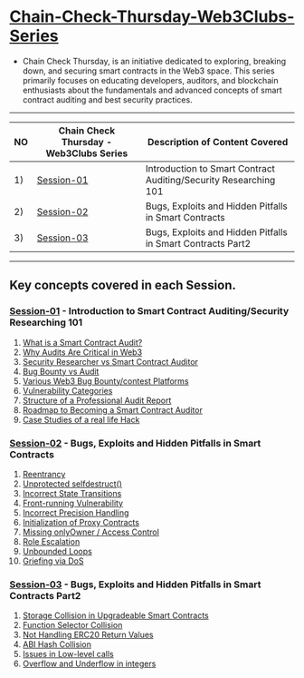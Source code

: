 # <ins>Chain-Check-Thursday-Web3Clubs-Series</ins> 

- Chain Check Thursday, is an initiative dedicated to exploring, breaking down, and securing smart contracts in the Web3 space. This series primarily focuses on educating developers, auditors, and blockchain enthusiasts about the fundamentals and advanced concepts of smart contract auditing and best security practices.
-----
NO| Chain Check Thursday - Web3Clubs Series      |    Description of Content Covered   |
--|----------------------------------------------|-------------------------------------|
1)| [Session-01](Chain_Check_Thursday_Session1/Session-1-Intro-to-Smart-Contract-Auditing.md) |Introduction to Smart Contract Auditing/Security Researching 101 |
2)| [Session-02](Chain_Check_Thursday_Session2/Session-2-Bugs-Exploits-HiddenPitfalls.md) |Bugs, Exploits and Hidden Pitfalls in Smart Contracts|
3)| [Session-03](Chain_Check_Thursday_Session3/Session-3-Bugs-Exploits-HiddenPitfalls-prt2.md)| Bugs, Exploits and Hidden Pitfalls in Smart Contracts Part2|
-----
## Key concepts covered in each Session.
### [Session-01](Chain_Check_Thursday_Session1/Session-1-Intro-to-Smart-Contract-Auditing.md) - Introduction to Smart Contract Auditing/Security Researching 101
1) [What is a Smart Contract Audit?](Chain_Check_Thursday_Session1/Session-1-Intro-to-Smart-Contract-Auditing.md#what-is-a-smart-contract-audit)
2) [Why Audits Are Critical in Web3](Chain_Check_Thursday_Session1/Session-1-Intro-to-Smart-Contract-Auditing.md#why-audits-are-critical-in-web3)
3) [Security Researcher vs Smart Contract Auditor](Chain_Check_Thursday_Session1/Session-1-Intro-to-Smart-Contract-Auditing.md#security-researcher-vs-smart-contract-auditor)
4) [Bug Bounty vs Audit](Chain_Check_Thursday_Session1/Session-1-Intro-to-Smart-Contract-Auditing.md#bug-bounty-vs-audit)
5) [Various Web3 Bug Bounty/contest Platforms](Chain_Check_Thursday_Session1/Session-1-Intro-to-Smart-Contract-Auditing.md#bug-bountycontest-platforms)
6) [Vulnerability Categories](Chain_Check_Thursday_Session1/Session-1-Intro-to-Smart-Contract-Auditing.md#vulnerability-categories)
7) [Structure of a Professional Audit Report](Chain_Check_Thursday_Session1/Session-1-Intro-to-Smart-Contract-Auditing.md#structure-of-a-professional-audit-report)
8) [Roadmap to Becoming a Smart Contract Auditor](Chain_Check_Thursday_Session1/Session-1-Intro-to-Smart-Contract-Auditing.md#roadmap-to-becoming-a-smart-contract-auditor)
9) [Case Studies of a real life Hack](Chain_Check_Thursday_Session1/Session-1-Intro-to-Smart-Contract-Auditing.md#case-studies)

### [Session-02](Chain_Check_Thursday_Session2/Session-2-Bugs-Exploits-HiddenPitfalls.md) - Bugs, Exploits and Hidden Pitfalls in Smart Contracts
1) [Reentrancy](Chain_Check_Thursday_Session2/Session-2-Bugs-Exploits-HiddenPitfalls.md#1-reentrancy)
2) [Unprotected selfdestruct()](Chain_Check_Thursday_Session2/Session-2-Bugs-Exploits-HiddenPitfalls.md#2-unprotected-selfdestruct)
3) [Incorrect State Transitions](Chain_Check_Thursday_Session2/Session-2-Bugs-Exploits-HiddenPitfalls.md#3-incorrect-state-transitions)
4) [ Front-running Vulnerability](Chain_Check_Thursday_Session2/Session-2-Bugs-Exploits-HiddenPitfalls.md#4-front-running-vulnerability)
5) [Incorrect Precision Handling](Chain_Check_Thursday_Session2/Session-2-Bugs-Exploits-HiddenPitfalls.md#5-incorrect-precision-handling)
6) [Initialization of Proxy Contracts](Chain_Check_Thursday_Session2/Session-2-Bugs-Exploits-HiddenPitfalls.md#6-initialization-of-proxy-contracts)
7) [Missing onlyOwner / Access Control](Chain_Check_Thursday_Session2/Session-2-Bugs-Exploits-HiddenPitfalls.md#7-missing-onlyOwneraccess-Control)
8) [Role Escalation](Chain_Check_Thursday_Session2/Session-2-Bugs-Exploits-HiddenPitfalls.md#8-role-escalation)
9) [Unbounded Loops](Chain_Check_Thursday_Session2/Session-2-Bugs-Exploits-HiddenPitfalls.md#9-unbounded-loops)
10) [Griefing via DoS](Chain_Check_Thursday_Session2/Session-2-Bugs-Exploits-HiddenPitfalls.md#10-griefing-via-dos)

### [Session-03](Chain_Check_Thursday_Session3/Session-3-Bugs-Exploits-HiddenPitfalls-prt2.md) - Bugs, Exploits and Hidden Pitfalls in Smart Contracts Part2
1) [Storage Collision in Upgradeable Smart Contracts](Chain_Check_Thursday_Session3/Session-3-Bugs-Exploits-HiddenPitfalls-prt2.md#1-storage-collision-in-upgradeable-smart-contracts)
2) [Function Selector Collision](Chain_Check_Thursday_Session3/Session-3-Bugs-Exploits-HiddenPitfalls-prt2.md#2-function-selector-collision)
3) [Not Handling ERC20 Return Values](Chain_Check_Thursday_Session3/Session-3-Bugs-Exploits-HiddenPitfalls-prt2.md#3-not-handling-erc20-return-values)
4) [ABI Hash Collision](Chain_Check_Thursday_Session3/Session-3-Bugs-Exploits-HiddenPitfalls-prt2.md#4-abi-hash-collision)
5) [Issues in Low-level calls](Chain_Check_Thursday_Session3/Session-3-Bugs-Exploits-HiddenPitfalls-prt2.md#5-issues-in-low-level-calls)
6) [Overflow and Underflow in integers](Chain_Check_Thursday_Session3/Session-3-Bugs-Exploits-HiddenPitfalls-prt2.md#6-overflow-and-underflow-in-signed-and-unsigned-types)
